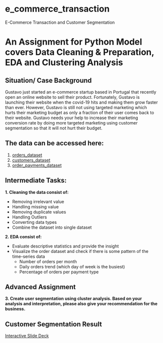 # e_commerce_transaction
E-Commerce Transaction and Customer Segmentation

# An Assignment for Python Model covers Data Cleaning & Preparation, EDA and Clustering Analysis

## Situation/ Case Background
Gustavo just started an e-commerce startup based in Portugal that recently open an online website to sell their product. Fortunately, Gustavo is launching their website when the covid-19 hits and making them grow faster than ever. However, Gustavo is still not using targeted marketing which hurts their marketing budget as only a fraction of their user comes back to their website. Gustavo needs your help to increase their marketing conversion rate by doing more targeted marketing using customer segmentation so that it will not hurt their budget.

## The data can be accessed here:
1. [orders_dataset](https://drive.google.com/file/d/1R9g5f310AA1Zmrnmd8P8jclnyToN54Bx/view)
2. [customers_dataset](https://drive.google.com/file/d/1S_BzA_P4v26oIvErtB4Ta64fQB53Hw1_/view)
3. [order_payments_dataset](https://drive.google.com/file/d/1JBzMoiRBy6YsxHoS3OhysRcZZyRh5DQD/view)

## Intermediate Tasks:
**1. Cleaning the data consist of:**
* Removing irrelevant value
* Handling missing value
* Removing duplicate values
* Handling Outliers
* Converting data types
* Combine the dataset into single dataset

**2. EDA consist of:**
* Evaluate descriptive statistics and provide the insight
* Visualize the order dataset and check if there is some pattern of the time-series data
  * Number of orders per month
  * Daily orders trend (which day of week is the busiest)
  * Percentage of orders per payment type

## Advanced Assignment
**3. Create user segmentation using cluster analysis. Based on your analysis and interpretation, please also give your recommendation for the business.**

## Customer Segmentation Result
[Interactive Slide Deck](https://www.canva.com/design/DAE6qC5pAII/VCKZKdsNd3emugqT9C6X3A/view?utm_content=DAE6qC5pAII&utm_campaign=designshare&utm_medium=link2&utm_source=sharebutton)
